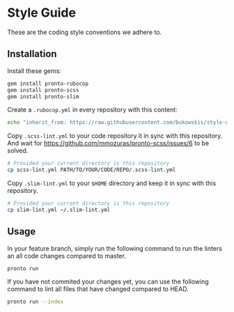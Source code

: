 # Style Guide

These are the coding style conventions we adhere to.

## Installation

Install these gems:

```bash
gem install pronto-rubocop
gem install pronto-scss
gem install pronto-slim
```

Create a `.rubocop.yml` in every repository with this content:

```bash
echo "inherit_from: https://raw.githubusercontent.com/bukowskis/style-guide/master/rubocop.yml" > .rubocop.yml
```

Copy `.scss-lint.yml` to your code repository it in sync with this repository.
And wait for https://github.com/mmozuras/pronto-scss/issues/6 to be solved.

```bash
# Provided your current directory is this repository
cp scss-lint.yml PATH/TO/YOUR/CODE/REPO/.scss-lint.yml
```

Copy `.slim-lint.yml` to your `$HOME` directory and keep it in sync with this repository.

```bash
# Provided your current directory is this repository
cp slim-lint.yml ~/.slim-lint.yml
```

## Usage

In your feature branch, simply run the following command to run the linters an all code
changes compared to master.

```bash
pronto run
```

If you have not commited your changes yet, you can use the following command to lint
all files that have changed compared to HEAD.

```bash
pronto run --index
```

